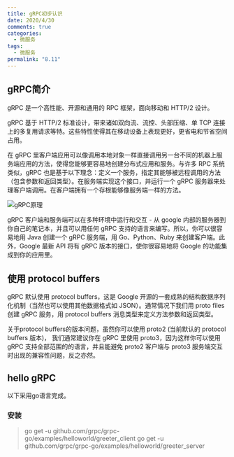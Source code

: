 ```yaml
---
title: gRPC初步认识
date: 2020/4/30
comments: true
categories:
  - 微服务
tags:
  - 微服务
permalink: "8.11"
---
```

## gRPC简介

gRPC  是一个高性能、开源和通用的 RPC 框架，面向移动和 HTTP/2 设计。

gRPC 基于 HTTP/2 标准设计，带来诸如双向流、流控、头部压缩、单 TCP 连接上的多复用请求等特。这些特性使得其在移动设备上表现更好，更省电和节省空间占用。

在 gRPC 里客户端应用可以像调用本地对象一样直接调用另一台不同的机器上服务端应用的方法，使得您能够更容易地创建分布式应用和服务。与许多 RPC 系统类似，gRPC 也是基于以下理念：定义一个服务，指定其能够被远程调用的方法（包含参数和返回类型）。在服务端实现这个接口，并运行一个 gRPC 服务器来处理客户端调用。在客户端拥有一个存根能够像服务端一样的方法。

![gRPC原理](https://pic.downk.cc/item/5ebf4d32c2a9a83be584a652.jpg)

gRPC 客户端和服务端可以在多种环境中运行和交互 - 从 google 内部的服务器到你自己的笔记本，并且可以用任何 gRPC 支持的语言来编写。所以，你可以很容易地用 Java 创建一个 gRPC 服务端，用 Go、Python、Ruby 来创建客户端。此外，Google 最新 API 将有 gRPC 版本的接口，使你很容易地将 Google 的功能集成到你的应用里。

## 使用 protocol buffers

gRPC 默认使用 protocol buffers，这是 Google 开源的一套成熟的结构数据序列化机制（当然也可以使用其他数据格式如 JSON）。通常情况下我们用 proto files 创建 gRPC 服务，用 protocol buffers 消息类型来定义方法参数和返回类型。

关于protocol buffers的版本问题，虽然你可以使用 proto2 (当前默认的 protocol buffers 版本)， 我们通常建议你在 gRPC 里使用 proto3，因为这样你可以使用 gRPC 支持全部范围的的语言，并且能避免 proto2 客户端与 proto3 服务端交互时出现的兼容性问题，反之亦然。

## hello gRPC

以下采用go语言完成。

### 安装

>go get -u github.com/grpc/grpc-go/examples/helloworld/greeter_client
 go get -u github.com/grpc/grpc-go/examples/helloworld/greeter_server

 